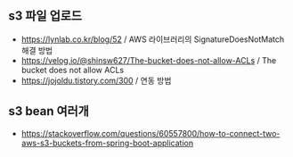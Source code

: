 


## s3 파일 업로드

- https://lynlab.co.kr/blog/52  / AWS 라이브러리의 SignatureDoesNotMatch 해결 방법
- https://velog.io/@shinsw627/The-bucket-does-not-allow-ACLs / The bucket does not allow ACLs
- https://jojoldu.tistory.com/300 / 연동 방법


## s3 bean 여러개
- https://stackoverflow.com/questions/60557800/how-to-connect-two-aws-s3-buckets-from-spring-boot-application

